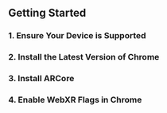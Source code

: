 ## Getting Started

### 1. Ensure Your Device is Supported

### 2. Install the Latest Version of Chrome

### 3. Install ARCore

### 4. Enable WebXR Flags in Chrome